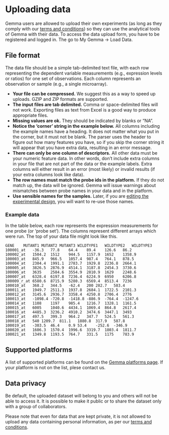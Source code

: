 # Uploading data

Gemma users are allowed to upload their own experiments (as long as they comply with our [terms and conditions](terms.md)) so they can use the analytical tools of Gemma with their data.
To access the data upload form, you have to be registered and logged in. The go to My Gemma -> Load Data.

## File format
The data file should be a simple tab-delimited text file, with each row representing the dependent variable measurements (e.g., expression levels or ratios) for one set of observations. Each column represents an observation or sample (e.g., a single microarray).

- **Your file can be compressed.** We suggest this as a way to speed up uploads. GZIP and ZIP formats are supported.
- **The input files are tab delimited.** Comma or space-delimited files will not work. Exporting files as text from Excel is a good way to produce appropriate files.
- **Missing values are ok.** They should be indicated by blanks or “NA”.
- **Notice the ‘corner’ string in the example below.** All columns including the example names have a heading. It does not matter what you put in the corner, but it must not be blank. The parser uses the header to figure out how many features you have, so if you skip the corner string it will appear that you have extra data, resulting in an error message.
- **There can only be one column of descriptors.** All other data must be your numeric feature data. In other words, don’t include extra columns in your file that are not part of the data or the example labels. Extra columns will either result in an error (most likely) or invalid results (if your extra columns look like data).
- **The row names must match the probe ids in the platform.** If they do not match up, the data will be ignored. Gemma will issue warnings about mismatches between probe names in your data and in the platform.
- **Use sensible names for the samples.** Later, if you are [editing the experimental design](designs.md), you will want to re-use those names.

### Example data
In the table below, each row represents the expression measurements for one probe (or ‘probe set’). The columns represent different arrays which were run. The top of your data file might look like this.

```
GENE	MUTANT1	MUTANT2	MUTANT3	WILDTYPE1	WILDTYPE2	WILDTYPE3
100001_at	-36.3	77.8	64.4	89.4	126.6	86.2
100002_at	1504.2	1512	944.5	1157.9	1652	1358.9
100003_at	845.9	966.5	1057.4	987.4	764.1	878.5
100004_at	2304.4	1991.1	2783.7	1929.8	2236.8	2664.1
100005_at	3826.5	2876.9	4514.1	3187.8	2454.3	3730.6
100006_at	3635	2584.6	3554.9	2810.9	1629	2248.6
100007_at	6328.4	6197.8	7236.4	6224.9	6950	6206.8
100009_r_at	6580.6	8715.9	5280.3	6569.4	8513.4	7236
100010_at	368.2	344.5	-62.4	200	282.7	583.4
100011_at	1949.7	2511.3	1937.8	2684.1	1722.5	2101.3
100012_at	3145.6	2936.7	3358.4	4250.8	2706.4	2776
100013_at	-1098.4	-720.8	-1418.8	-886.9	-764.4	-1247.6
100014_at	1108	1197	985.4	1216.7	1328.1	1161.5
100015_at	6005	1040.6	4434.1	1069.4	864.8	2617.4
100016_at	4485.3	3236.2	4910.2	3474.6	3447.1	3493
100017_at	497.5	399.3	964.2	347.7	524.5	561.3
100018_at	540	1209.7	811.1	1880.8	317.9	587.8
100019_at	-303.5	46.4	0.9	53.4	-252.6	-346.9
100020_at	1606.3	1570.4	1996.6	3319.7	1803.4	1811.7
100021_at	1349.8	1193.5	764.7	331.5	1175	783.9
```

## Supported platforms
A list of supported platforms can be found on the [Gemma platforms page](https://gemma.msl.ubc.ca/arrays/showAllArrayDesigns.html). If your platform is not on the list, plese contact us.

## Data privacy
Be default, the uploaded dataset will belong to you and others will not be able to access it. It is possible to make it public or to share the dataset only with a group of collaborators.

Please note that even for data that are kept private, it is not allowed to upload any data containing personal information, as per our [terms and conditions](terms.md).
